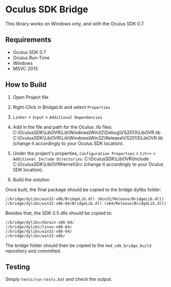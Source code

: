 Oculus SDK Bridge
=================

This library works on Windows only, and with the Oculus SDK 0.7.

Requirements
------------
* Oculus SDK 0.7
* Oculus Run-Time
* Windows
* MSVC 2013

How to Build
------------
1. Open Project file
2. Right-Click in BridgeLib and select `Properties`
3. `Linker` > `Input` > `Additional Dependencies`
4. Add in the file and path for the Oculus .lib files:
   C:\OculusSDK\LibOVR\Lib\Windows\Win32\Debug\VS2013\LibOVR.lib
   C:\OculusSDK\LibOVR\Lib\Windows\Win32\Release\VS2013\LibOVR.lib
   (change it accordingly to your Oculus SDK location).

5. Under the project's properties, `Configuration Properties` > `C/C++` > `Additional Include Directories`:
   C:\OculusSDK\LibOVR\Include
   C:\OculusSDK\LibOVRKernel\Src
   (change it accordingly to your Oculus SDK location).

6. Build the solution

Once built, the final package should be copied to the bridge dylibs folder:
```
//bridge/dylibs/win32-x86/BridgeLib.dll (Win32/Release/BridgeLib.dll)
//bridge/dylibs/win32-x86-64/BridgeLib.dll (x64/Release/BridgeLib.dll)
```

Besides that, the SDK 0.5 dlls should be copied to:
```
//bridge/dylibs/darwin-x86-64/
//bridge/dylibs/linux-x86-64/
//bridge/dylibs/win32-x86-64/
//bridge/dylibs/win32-x86/
```

The bridge folder should then be copied to the `hmd_sdk_bridge_build` repository and committed.

Testing
-------
Simply `tests/run-tests.bat` and check the output.
